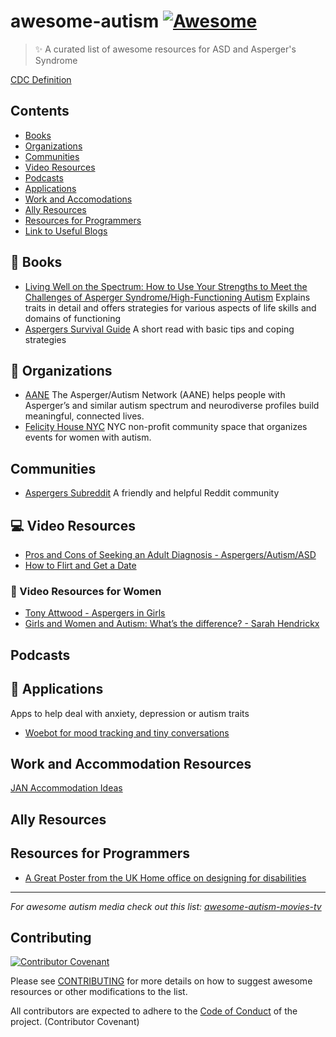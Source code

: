 # awesome-autism    [![Awesome](https://awesome.re/badge-flat.svg)](https://awesome.re)

> :sparkles: A curated list of awesome resources for ASD and Asperger's Syndrome

[CDC Definition](https://www.cdc.gov/ncbddd/autism/hcp-dsm.html)

## Contents

- [Books](#blue_book-books)
- [Organizations](#office-organizations)
- [Communities](#communities)
- [Video Resources](#computer-video-resources)
- [Podcasts](#podcasts)
- [Applications](#iphone-applications)
- [Work and Accomodations](#work-and-accomodation-resources)
- [Ally Resources](#ally-resources)
- [Resources for Programmers](#resources-for-programmers)
- [Link to Useful Blogs](BlogPosts.md)

## :blue_book: Books

- [Living Well on the Spectrum: How to Use Your Strengths to Meet the Challenges of Asperger Syndrome/High-Functioning Autism](https://www.goodreads.com/book/show/9245294-living-well-on-the-spectrum)
Explains traits in detail and offers strategies for various aspects of life skills and domains of functioning
- [Aspergers Survival Guide](https://www-users.cs.york.ac.uk/alistair/survival/survival.pdf) A short read with basic tips and coping strategies

## :office: Organizations

- [AANE](https://www.aane.org/) The Asperger/Autism Network (AANE) helps people with Asperger’s and similar autism spectrum and neurodiverse profiles build meaningful, connected lives.
- [Felicity House NYC](https://felicity-house.org/) NYC non-profit community space that organizes events for women with autism.

## Communities

- [Aspergers Subreddit](https://www.reddit.com/r/aspergers/) A friendly and helpful Reddit community

## :computer: Video Resources

- [Pros and Cons of Seeking an Adult Diagnosis - Aspergers/Autism/ASD](https://www.youtube.com/watch?v=hldgVARMQjQ)
- [How to Flirt and Get a Date](https://www.youtube.com/watch?v=eIqFrbgBEQY)

### :woman: Video Resources for Women

- [Tony Attwood - Aspergers in Girls](https://www.youtube.com/watch?v=wfOHnt4PMFo)
- [Girls and Women and Autism: What’s the difference? - Sarah Hendrickx](https://www.youtube.com/watch?v=yKzWbDPisNk)

## Podcasts

## :iphone: Applications

Apps to help deal with anxiety, depression or autism traits
- [Woebot for mood tracking and tiny conversations](https://woebot.io/)

## Work and Accommodation Resources

[JAN Accommodation Ideas](https://askjan.org/disabilities/Autism-Spectrum.cfm?cssearch=2619754_1)

## Ally Resources

## Resources for Programmers

- [A Great Poster from the UK Home office on designing for disabilities](https://github.com/UKHomeOffice/posters/blob/master/accessibility/dos-donts/posters_en-UK/accessibility-posters-set.pdf)

---

*For awesome autism media check out this list: [awesome-autism-movies-tv](https://github.com/aspergirl-git/awesome-autism-movies-tv)*
## Contributing
[![Contributor Covenant](https://img.shields.io/badge/Contributor%20Covenant-v2.0%20adopted-ff69b4.svg)](CODE_OF_CONDUCT.md)

Please see [CONTRIBUTING](CONTRIBUTING.md) for more details on how to suggest awesome resources or other modifications to the list. 

All contributors are expected to adhere to the [Code of Conduct](CODE_OF_CONDUCT.md) of the project. (Contributor Covenant)
